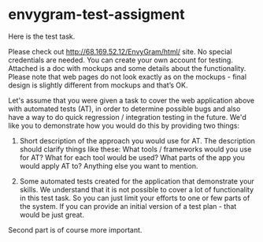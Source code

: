 # envygram-test-assigment

Here is the test task.
 
Please check out http://68.169.52.12/EnvyGram/html/ site. No special credentials are needed. You can create your own account for testing. Attached is a doc with mockups and some details about the functionality. Please note that web pages do not look exactly as on the mockups - final design is slightly different from mockups and that’s OK.
 
Let's assume that you were given a task to cover the web application above with automated tests (AT), in order to determine possible bugs and also have a way to do quick regression / integration testing in the future. We'd like you to demonstrate how you would do this by providing two things:
 
  1) Short description of the approach you would use for AT. The description should clarify things like these:
  What tools / frameworks would you use for AT?
  What for each tool would be used?
  What parts of the app you would apply AT to?
  Anything else you want to mention.
 
  2) Some automated tests created for the application that demonstrate your skills. We understand that it is not possible to cover a lot of functionality in this test task. So you can just limit your efforts to one or few parts of the system. If you can provide an initial version of a test plan - that would be just great.
 
Second part is of course more important.
